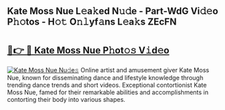 ## Kate Moss Nue L𝚎a𝚔ed N𝚞𝚍e - Part-WdG Vi𝚍𝚎o P𝚑𝚘tos - H𝚘𝚝 O𝚗𝚕yf𝚊ns L𝚎a𝚔s ZEcFN

# <h2><a href="http://kf0eamv.oniu.top/?m=Kate+Moss+Nue">🔗👉 🔴 Kate Moss Nue P𝚑ot𝚘𝚜 V𝚒d𝚎o</a></h2>

[![Kate Moss Nue Nu𝚍e𝚜](https://i.imgur.com/0qMVB7G.gif)](http://kf0eamv.oniu.top/?m=Kate+Moss+Nue)
Online artist and amusement giver Kate Moss Nue, known for disseminating dance and lifestyle knowledge through trending dance trends and short videos. Exceptional contortionist Kate Moss Nue, famed for their remarkable abilities and accomplishments in contorting their body into various shapes.  
